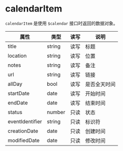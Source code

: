 # calendarItem

`calendarItem` 是使用 `$calendar` 接口时返回的数据对象。

属性 | 类型 | 读写 | 说明
---|---|---|---
title | string | 读写 | 标题
location | string | 读写 | 位置
notes | string | 读写 | 备注
url | string | 读写 | 链接
allDay | bool | 读写 | 是否全天时间
startDate | date | 读写 | 开始时间
endDate | date | 读写 | 结束时间
status | number | 只读 | 状态
eventIdentifier | string | 只读 | 标识符
creationDate | date | 只读 | 创建时间
modifiedDate | date | 只读 | 修改时间